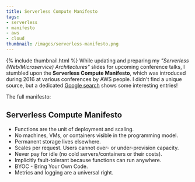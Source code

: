 ```yaml
---
title: Serverless Compute Manifesto
tags:
- serverless
- manifesto
- aws
- cloud
thumbnail: /images/serverless-manifesto.png
---
```


{% include thumbnail.html %}
While updating and preparing my _"Serverless (Web/Microservice) Architectures"_ slides for upcoming conference talks, I stumbled upon the **Serverless Compute Manifesto**, which was introduced during 2016 at various conferences by AWS people. I didn't find a unique source, but a dedicated [Google search](https://www.google.de/search?q=serverless%20compute%20manifesto) shows some interesting entries!

The full manifesto:

## Serverless Compute Manifesto

- Functions are the unit of deployment and scaling.
- No machines, VMs, or containers visible in the programming model.
- Permanent storage lives elsewhere.
- Scales per request. Users cannot over- or under-provision capacity.
- Never pay for idle (no cold servers/containers or their costs).
- Implicitly fault-tolerant because functions can run anywhere.
- BYOC - Bring Your Own Code.
- Metrics and logging are a universal right.
